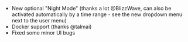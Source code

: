 - New optional "Night Mode" (thanks a lot @BlizzWave, can also be activated automatically by a time range - see the new dropdown menu next to the user menu)
- Docker support (thanks @talmai)
- Fixed some minor UI bugs
